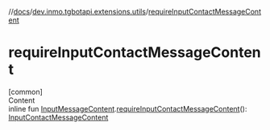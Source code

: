 //[docs](../../index.md)/[dev.inmo.tgbotapi.extensions.utils](index.md)/[requireInputContactMessageContent](require-input-contact-message-content.md)



# requireInputContactMessageContent  
[common]  
Content  
inline fun [InputMessageContent](../dev.inmo.tgbotapi.types.InlineQueries.abstracts/-input-message-content/index.md).[requireInputContactMessageContent](require-input-contact-message-content.md)(): [InputContactMessageContent](../dev.inmo.tgbotapi.types.InlineQueries.InputMessageContent/-input-contact-message-content/index.md)  



